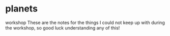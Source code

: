 # planets
workshop
These are the notes for the things I could not keep up with during the workshop, so good luck understanding any of this!
